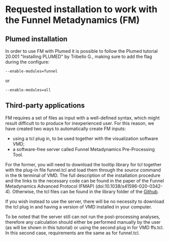 # Requested installation to work with the Funnel Metadynamics (FM)

## Plumed installation
In order to use FM with Plumed it is possible to follow the Plumed tutorial 20.001 "Installing PLUMED" by Tribello G., making sure to add the flag during the configure:
```
--enable-modules=funnel
```
or
```
--enable-modules=all
```

## Third-party applications
FM requires a set of files as input with a well-defined syntax, which might result difficult to to produce for inexperienced user.
For this reason, we have created two ways to automatically create FM inputs:
 * using a tcl plug in, to be used together with the visualization software VMD;
 * a software-free server called Funnel Metadynamics Pre-Processing Tool.

For the former, you will need to download the tooltip library for tcl together with the plug-in file funnel.tcl and load them through the *source* command in the tk terminal of VMD.
The full description of the installation procedure and the links to the necessary code can be found in the paper of the Funnel Metadynamics Advanced Protocol (FMAP) (doi:10.1038/s41596-020-0342-4). Otherwise, the tcl files can be found in the library folder of the [Github](https://github.com/h2nch2co2h/masterclass-22-1.git).

If you wish instead to use the server, there will be no necessity to download the tcl plug in and having a version of VMD installed in your computer.

To be noted that the server still can not run the post-processing analyses, therefore any calculation should either be performed manually by the user (as will be shown in this tutorial) or using the second plug in for VMD ffs.tcl. In this second case, requirements are the same as for funnel.tcl.
